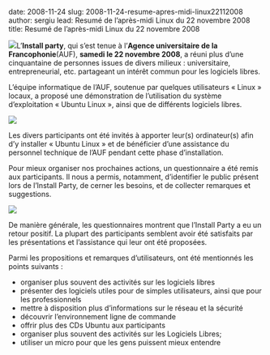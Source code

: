 date: 2008-11-24
slug: 2008-11-24-resume-apres-midi-linux22112008
author: sergiu
lead: Resumé de l’après-midi Linux du 22 novembre 2008
title: Resumé de l’après-midi Linux du 22 novembre 2008
    

[![](http://dakarlug.org/blog/wp-content/uploads/2008/11/p1000861-150x150.jpg)](http://dakarlug.org/blog/wp-content/uploads/2008/11/p1000861.jpg)L’**Install party**, qui s’est tenue à l’**Agence universitaire de la Francophonie**(AUF), **samedi le 22 novembre 2008**,
a réuni plus d’une cinquantaine de personnes issues de divers milieux :
universitaire, entrepreneurial, etc. partageant un intérêt commun pour
les logiciels libres.

L’équipe informatique de l’AUF, soutenue par quelques utilisateurs «
Linux » locaux, a proposé une démonstration de l’utilisation du système
d’exploitation « Ubuntu Linux », ainsi que de différents logiciels libres.

[![](http://dakarlug.org/blog/wp-content/uploads/2008/11/p10008681-150x150.jpg)](http://dakarlug.org/blog/wp-content/uploads/2008/11/p10008681.jpg)

Les divers participants ont été invités à apporter leur(s)
ordinateur(s) afin d’y installer « Ubuntu Linux » et de bénéficier
d’une assistance du personnel technique de l’AUF pendant cette phase d’installation.

Pour mieux organiser nos prochaines actions, un questionnaire a été
remis aux participants. Il nous a permis, notamment, d’identifier le
public présent lors de l’Install Party, de cerner les besoins, et de
collecter remarques et suggestions.

[![](http://dakarlug.org/blog/wp-content/uploads/2008/11/p1000863-300x225.jpg)](http://dakarlug.org/blog/wp-content/uploads/2008/11/p1000863.jpg)

De manière générale, les questionnaires montrent que l’Install Party
a eu un retour positif. La plupart des participants semblent avoir été
satisfaits par les présentations et l’assistance qui leur ont été proposées.

Parmi les propositions et remarques d’utilisateurs, ont été mentionnés les points suivants :

*   organiser plus souvent des activités sur les logiciels libres
*   présenter des logiciels utiles pour de simples utilisateurs, ainsi que pour les professionnels
*   mettre à disposition plus d’informations sur le réseau et la sécurité
*   découvrir l’environnement ligne de commande
*   offrir plus des CDs Ubuntu aux participants
*   organiser plus souvent des activités sur les Logiciels Libres;
*   utiliser un micro pour que les gens puissent mieux entendre

    